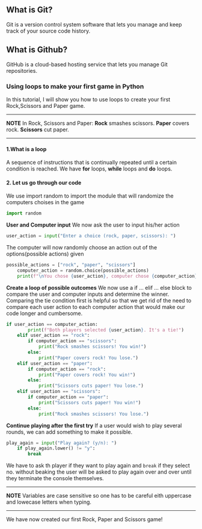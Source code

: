  ## What is Git?
Git is a version control system software that lets you manage and keep track of your source code history.

## What is Github?
GitHub is a cloud-based hosting service that lets you manage Git repositories.

### Using loops to make your first game in Python
In this tutorial, I will show you how to use loops to create your first Rock,Scissors and Paper game.

---
**NOTE**
In Rock, Scissors and Paper: **Rock** smashes scissors.
                             **Paper** covers rock.
                             **Scissors** cut paper.
                             
---
#### 1.What is a loop
A sequence of instructions that is continually repeated until a certain condition is reached. We have **for** loops, **while** loops and **do** loops.

#### 2. Let us go through our code
We use import random to import the module that will randomize the computers choises in the game
```Python
import random
```
**User and Computer input**
We now ask the user to input his/her action
```Python
user_action = input("Enter a choice (rock, paper, scissors): ")
```
The computer will now randomly choose an action out of the options(possible actions) given
```Python
possible_actions = ["rock", "paper", "scissors"]
    computer_action = random.choice(possible_actions)
    print(f"\nYou chose {user_action}, computer chose {computer_action}.\n")
```    
**Create a loop of possible outcomes**
We now use a  if … elif … else block to compare the user and computer inputs and determine the winner.
Comparing the tie condition first is helpful so that we get rid of the need to compare each user action to each computer action that would make our code longer and cumbersome.

```Python
if user_action == computer_action:
        print(f"Both players selected {user_action}. It's a tie!")
    elif user_action == "rock":
        if computer_action == "scissors":
            print("Rock smashes scissors! You win!")
        else:
            print("Paper covers rock! You lose.")
    elif user_action == "paper":
        if computer_action == "rock":
            print("Paper covers rock! You win!")
        else:
            print("Scissors cuts paper! You lose.")
    elif user_action == "scissors":
        if computer_action == "paper":
            print("Scissors cuts paper! You win!")
        else:
            print("Rock smashes scissors! You lose.")
```
**Continue playing after the first try**
If a user would wish to play several rounds, we can add something to make it possible.
```Python
play_again = input("Play again? (y/n): ")
    if play_again.lower() != "y":
        break
```
We have to ask th player if they want to play again and ```break``` if they select no. without beaking the user will be asked to play again over and over until they terminate the console themselves.

---
**NOTE**
Variables are case sensitive so one has to be careful eith uppercase and lowecase letters when typing.

---
We have now created our first Rock, Paper and Scissors game!
